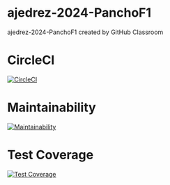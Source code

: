 # ajedrez-2024-PanchoF1
ajedrez-2024-PanchoF1 created by GitHub Classroom

# CircleCI
[![CircleCI](https://dl.circleci.com/status-badge/img/gh/um-computacion-tm/ajedrez-2024-PanchoF1/tree/main.svg?style=svg)](https://dl.circleci.com/status-badge/redirect/gh/um-computacion-tm/ajedrez-2024-PanchoF1/tree/main)

# Maintainability
[![Maintainability](https://api.codeclimate.com/v1/badges/fe98326088d91d8eca42/maintainability)](https://codeclimate.com/github/um-computacion-tm/ajedrez-2024-PanchoF1/maintainability)

# Test Coverage
[![Test Coverage](https://api.codeclimate.com/v1/badges/fe98326088d91d8eca42/test_coverage)](https://codeclimate.com/github/um-computacion-tm/ajedrez-2024-PanchoF1/test_coverage)

